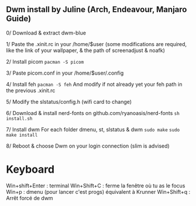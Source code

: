 ## Dwm install by Juline (Arch, Endeavour, Manjaro Guide)

0/ Download & extract dwm-blue

1/ Paste the .xinit.rc in your /home/$user (some modifications are required, like the link of your wallpaper, & the path of screenadjust & noafk)

2/ Install picom
```pacman -S picom```

3/ Paste picom.conf in your /home/$user/.config

4/ Install feh
```pacman -S feh```
    And modify if not already yet your feh path in the previous .xinit.rc

5/ Modify the slstatus/config.h (wifi card to change)

6/ Download & install nerd-fonts on github.com/ryanoasis/nerd-fonts
    ```sh install.sh```

7/ Install dwm
    For each folder dmenu, st, slstatus & dwm
    ``` sudo make ```
    ``` sudo make install ```

8/ Reboot & choose Dwm on your login connection (slim is advised)

# Keyboard
Win+shift+Enter : terminal
Win+Shift+C : ferme la fenêtre où tu as le focus
Win+p : dmenu (pour lancer c'est progs) équivalent à Krunner
Win+Shift+q : Arrêt forcé de dwm
